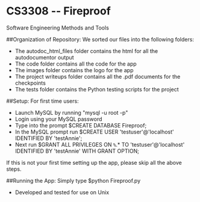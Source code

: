 # CS3308 -- Fireproof
Software Engineering Methods and Tools

##Organization of Repository:
We sorted our files into the following folders:
* The autodoc_html_files folder contains the html for all the autodocumentor output
* The code folder contains all the code for the app
* The images folder contains the logo for the app
* The project writeups folder contains all the .pdf documents for the checkpoints
* The tests folder contains the Python testing scripts for the project

##Setup:
For first time users:
* Launch MySQL by running "mysql -u root -p"
* Login using your MySQL password
* Type into the prompt $CREATE DATABASE Fireproof;
* In the MySQL prompt run $CREATE USER 'testuser'@'localhost' IDENTIFIED BY 'testAnnie';
* Next run $GRANT ALL PRIVILEGES ON `%`.* TO 'testuser'@'localhost' IDENTIFIED BY 'testAnnie' WITH GRANT OPTION;

If this is not your first time setting up the app, please skip all the above steps.

##Running the App:
Simply type $python Fireproof.py
* Developed and tested for use on Unix
